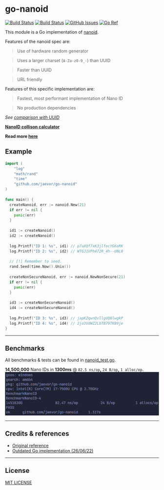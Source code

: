 # **go-nanoid**

[![Build Status](https://github.com/jaevor/go-nanoid/workflows/tests/badge.svg)](https://github.com/jaevor/go-nanoid/actions)
[![Build Status](https://github.com/jaevor/go-nanoid/workflows/lint/badge.svg)](https://github.com/jaevor/go-nanoid/actions)
[![GitHub Issues](https://img.shields.io/github/issues/jaevor/go-nanoid.svg)](https://github.com/jaevor/go-nanoid/issues)
[![Go Ref](https://pkg.go.dev/badge/github.com/jaevor/go-nanoid)](https://pkg.go.dev/github.com/jaevor/go-nanoid)

This module is a Go implementation of [nanoid](https://github.com/ai/nanoid).

Features of the nanoid spec are:
> Use of hardware random generator

> Uses a larger charset (`A-Za-z0-9_-`) than UUID

> Faster than UUID

> URL friendly

Features of this specific implementation are:
> Fastest, most performant implementation of Nano ID

> No production dependencies

*See [comparison with UUID](https://github.com/ai/nanoid/blob/main/README.md#comparison-with-uuid)*

**[NanoID collison calculator](https://zelark.github.io/nano-id-cc/)**

**Read more [here](https://github.com/ai/nanoid/blob/main/README.md)**


## Example

```go
import (
	"log"
	"math/rand"
	"time"
	"github.com/jaevor/go-nanoid"
)

func main() {
  createNanoid, err := nanoid.New(21)
  if err != nil {
    panic(err)
  }

  id1 := createNanoid()
  id2 := createNanoid()

  log.Printf("ID 1: %s", id1) // p7aXQf7xK3jlfecYGKeRK
  log.Printf("ID 2: %s", id2) // WTGJ1VPh472R_4h--UNL0

  // [!] Remember to seed. 
  rand.Seed(time.Now().Unix())

  createNonSecureNanoid, err := nanoid.NewNonSecure(21)
  if err != nil {
    panic(err)
  }

  id3 := createNonSecureNanoid()
  id4 := createNonSecureNanoid()

  log.Printf("ID 3: %s", id3) // japKZqwnQvllgUQ8lwgkP
  log.Printf("ID 4: %s", id4) // 2jo3VdWZ2LbTB79TKB9je
}

```

---

## Benchmarks
All benchmarks & tests can be found in [nanoid_test.go](./nanoid_test.go).

**14,500,000** Nano IDs in **1300ms** @ `82.5 ns/op`**,** `24 B/op`**,** `1 alloc/op`.
![benchmark](./img/benchmark.png)

---

## Credits & references
- [Original reference](https://github.com/ai/nanoid)
- [Outdated Go implementation (26/06/22)](https://github.com/matoous/go-nanoid)

---

## License
[MIT LICENSE](./LICENSE)
